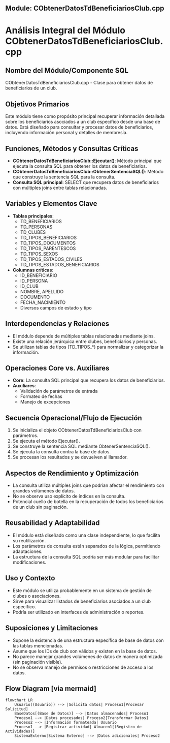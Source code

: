 ## Module: CObtenerDatosTdBeneficiariosClub.cpp
# Análisis Integral del Módulo CObtenerDatosTdBeneficiariosClub.cpp

## Nombre del Módulo/Componente SQL
CObtenerDatosTdBeneficiariosClub.cpp - Clase para obtener datos de beneficiarios de un club.

## Objetivos Primarios
Este módulo tiene como propósito principal recuperar información detallada sobre los beneficiarios asociados a un club específico desde una base de datos. Está diseñado para consultar y procesar datos de beneficiarios, incluyendo información personal y detalles de membresía.

## Funciones, Métodos y Consultas Críticas
- **CObtenerDatosTdBeneficiariosClub::Ejecutar()**: Método principal que ejecuta la consulta SQL para obtener los datos de beneficiarios.
- **CObtenerDatosTdBeneficiariosClub::ObtenerSentenciaSQL()**: Método que construye la sentencia SQL para la consulta.
- **Consulta SQL principal**: SELECT que recupera datos de beneficiarios con múltiples joins entre tablas relacionadas.

## Variables y Elementos Clave
- **Tablas principales**: 
  - TD_BENEFICIARIOS
  - TD_PERSONAS
  - TD_CLUBES
  - TD_TIPOS_BENEFICIARIOS
  - TD_TIPOS_DOCUMENTOS
  - TD_TIPOS_PARENTESCOS
  - TD_TIPOS_SEXOS
  - TD_TIPOS_ESTADOS_CIVILES
  - TD_TIPOS_ESTADOS_BENEFICIARIOS
- **Columnas críticas**: 
  - ID_BENEFICIARIO
  - ID_PERSONA
  - ID_CLUB
  - NOMBRE, APELLIDO
  - DOCUMENTO
  - FECHA_NACIMIENTO
  - Diversos campos de estado y tipo

## Interdependencias y Relaciones
- El módulo depende de múltiples tablas relacionadas mediante joins.
- Existe una relación jerárquica entre clubes, beneficiarios y personas.
- Se utilizan tablas de tipos (TD_TIPOS_*) para normalizar y categorizar la información.

## Operaciones Core vs. Auxiliares
- **Core**: La consulta SQL principal que recupera los datos de beneficiarios.
- **Auxiliares**: 
  - Validación de parámetros de entrada
  - Formateo de fechas
  - Manejo de excepciones

## Secuencia Operacional/Flujo de Ejecución
1. Se inicializa el objeto CObtenerDatosTdBeneficiariosClub con parámetros.
2. Se ejecuta el método Ejecutar().
3. Se construye la sentencia SQL mediante ObtenerSentenciaSQL().
4. Se ejecuta la consulta contra la base de datos.
5. Se procesan los resultados y se devuelven al llamador.

## Aspectos de Rendimiento y Optimización
- La consulta utiliza múltiples joins que podrían afectar el rendimiento con grandes volúmenes de datos.
- No se observa uso explícito de índices en la consulta.
- Potencial cuello de botella en la recuperación de todos los beneficiarios de un club sin paginación.

## Reusabilidad y Adaptabilidad
- El módulo está diseñado como una clase independiente, lo que facilita su reutilización.
- Los parámetros de consulta están separados de la lógica, permitiendo adaptaciones.
- La estructura de la consulta SQL podría ser más modular para facilitar modificaciones.

## Uso y Contexto
- Este módulo se utiliza probablemente en un sistema de gestión de clubes o asociaciones.
- Sirve para visualizar listados de beneficiarios asociados a un club específico.
- Podría ser utilizado en interfaces de administración o reportes.

## Suposiciones y Limitaciones
- Supone la existencia de una estructura específica de base de datos con las tablas mencionadas.
- Asume que los IDs de club son válidos y existen en la base de datos.
- No parece manejar grandes volúmenes de datos de manera optimizada (sin paginación visible).
- No se observa manejo de permisos o restricciones de acceso a los datos.
## Flow Diagram [via mermaid]
```mermaid
flowchart LR
    Usuario((Usuario)) --> |Solicita datos| Proceso1[Procesar Solicitud]
    BaseDatos[(Base de Datos)] --> |Datos almacenados| Proceso1
    Proceso1 --> |Datos procesados| Proceso2[Transformar Datos]
    Proceso2 --> |Información formateada| Usuario
    Proceso1 --> |Registrar actividad| Almacen1[(Registro de Actividades)]
    SistemaExterno[Sistema Externo] --> |Datos adicionales| Proceso2
```
